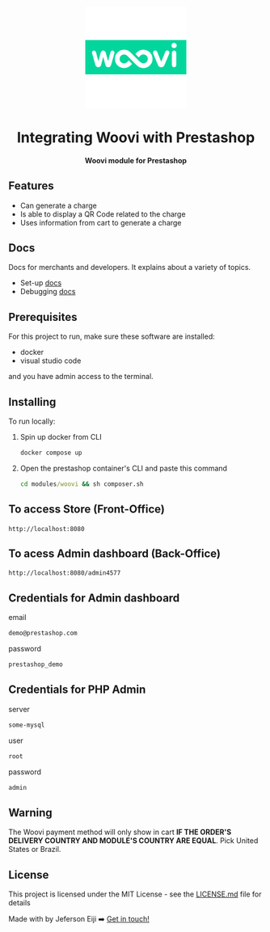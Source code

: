 <div align="center">
  <img  alt="woovi-logo" src="./logo_woovi.png">
</div>

<h1 align="center">
   Integrating Woovi with Prestashop
</h1>

<h4 align="center">
 Woovi module for Prestashop
</h4>

## Features
- Can generate a charge
- Is able to display a QR Code related to the charge
- Uses information from cart to generate a charge


## Docs 
Docs for merchants and developers. It explains about a variety of topics. 

- Set-up [docs](./docs/getting-the-plugin/getting-the-plugin.md)
- Debugging [docs](./docs/test-plans/)

## Prerequisites

For this project to run, make sure these software are installed:

- docker 
- visual studio code

and you have admin access to the terminal. 

## Installing

To run locally:
1. Spin up docker from CLI
   ```cmd
   docker compose up
   ```
2. Open the prestashop container's CLI and paste this command
   ```cmd
   cd modules/woovi && sh composer.sh
   ```

## To access Store (Front-Office)
  ```
  http://localhost:8080
  ```
## To acess Admin dashboard (Back-Office)
 ```
 http://localhost:8080/admin4577
 ```
## Credentials for Admin dashboard

email
```cmd
demo@prestashop.com
```
password
```cmd
prestashop_demo
```

## Credentials for PHP Admin

server
```cmd
some-mysql
```
user
```cmd
root
```
password
```cmd
admin
```
## Warning
The Woovi payment method will only show in cart **IF THE ORDER'S DELIVERY COUNTRY AND MODULE'S COUNTRY ARE EQUAL**. Pick United States or Brazil.

## License

This project is licensed under the MIT License - see the [LICENSE.md](LICENSE.md) file for details

Made with by Jeferson Eiji ➡️ [Get in touch!](https://www.linkedin.com/in/jeferson-eiji/)
